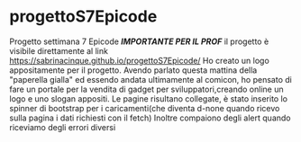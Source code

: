# progettoS7Epicode
Progetto settimana 7 Epicode
***IMPORTANTE PER IL PROF***
il progetto è visibile direttamente al link https://sabrinacinque.github.io/progettoS7Epicode/
Ho creato un logo appositamente per il progetto. Avendo parlato questa mattina della "paperella gialla" ed essendo andata ultimamente al comicon, ho pensato di fare un portale per la vendita di gadget per sviluppatori,creando online un logo e uno slogan appositi.
Le pagine risultano collegate, è stato inserito lo spinner di bootstrap per i caricamenti(che diventa d-none quando ricevo sulla pagina i dati richiesti con il fetch)
Inoltre compaiono degli alert quando riceviamo degli errori diversi
